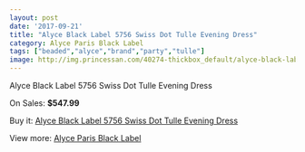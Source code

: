 ```yaml
---
layout: post
date: '2017-09-21'
title: "Alyce Black Label 5756 Swiss Dot Tulle Evening Dress"
category: Alyce Paris Black Label
tags: ["beaded","alyce","brand","party","tulle"]
image: http://img.princessan.com/40274-thickbox_default/alyce-black-label-5756-swiss-dot-tulle-evening-dress.jpg
---
```

Alyce Black Label 5756 Swiss Dot Tulle Evening Dress

On Sales: **$547.99**
<a href="https://www.princessan.com/en/alyce-paris-black-label/18862-alyce-black-label-5756-swiss-dot-tulle-evening-dress.html"><amp-img layout="responsive" width="600" height="600" src="//img.princessan.com/40274-thickbox_default/alyce-black-label-5756-swiss-dot-tulle-evening-dress.jpg" alt="Alyce Black Label 5756 Swiss Dot Tulle Evening Dress 0" /></a>
<a href="https://www.princessan.com/en/alyce-paris-black-label/18862-alyce-black-label-5756-swiss-dot-tulle-evening-dress.html"><amp-img layout="responsive" width="600" height="600" src="//img.princessan.com/40275-thickbox_default/alyce-black-label-5756-swiss-dot-tulle-evening-dress.jpg" alt="Alyce Black Label 5756 Swiss Dot Tulle Evening Dress 1" /></a>

Buy it: [Alyce Black Label 5756 Swiss Dot Tulle Evening Dress](https://www.princessan.com/en/alyce-paris-black-label/18862-alyce-black-label-5756-swiss-dot-tulle-evening-dress.html "Alyce Black Label 5756 Swiss Dot Tulle Evening Dress")

View more: [Alyce Paris Black Label](https://www.princessan.com/en/5-alyce-paris-black-label "Alyce Paris Black Label")